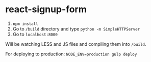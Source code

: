 # react-signup-form

1. ```npm install```
2. Go to ```/build``` directory and type ```python -m SimpleHTTPServer```
3. Go to ```localhost:8000```

Will be watching LESS and JS files and compiling them into ```/build```.

For deploying to production:
```NODE_ENV=production gulp deploy```
